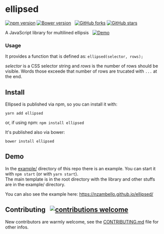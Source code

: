 # ellipsed
[![npm version](https://badge.fury.io/js/ellipsed.svg)](https://badge.fury.io/js/ellipsed)
[![Bower version](https://badge.fury.io/bo/ellipsed.svg)](https://badge.fury.io/bo/ellipsed)&nbsp;&nbsp;
[![GitHub forks](https://img.shields.io/github/forks/nzambello/ellipsed.svg?style=social&label=Fork)]()
[![GitHub stars](https://img.shields.io/github/stars/nzambello/ellipsed.svg?style=social&label=Star)]()  
  
A JavaScript library for multilined ellipsis &nbsp; [![Demo](https://img.shields.io/badge/Demo-here-yellowgreen.svg)](https://nzambello.github.io/ellipsed/)  
  
  
### Usage
It provides a function that is defined as:
`ellipsed(selector, rows);`

*selector* is a CSS selector string and *rows* is the number of rows should be visible.
Words those exceede that number of rows are trucated with `...` at the end.  

## Install
Ellipsed is published via npm, so you can install it with:
```
yarn add ellipsed
```
or, if using npm: ``` npm install ellipsed ```  
  
It's published also via bower:
```
bower install ellipsed
```
  
  
## Demo  
In the [example/](https://github.com/nzambello/ellipsed/tree/master/example) directory of this repo there is an example.
You can start it with `npm start` (or with `yarn start`).  
The main template is in the root directory with the library and other stuffs are in the example/ directory.

You can also see the example here: https://nzambello.github.io/ellipsed/

## Contributing &nbsp; [![contributions welcome](https://img.shields.io/badge/contributions-welcome-brightgreen.svg?style=flat)](https://github.com/nzambello/ellipsed/issues)
New contributors are warmly welcome, see the [CONTRIBUTING.md](https://github.com/nzambello/ellipsed/blob/master/CONTRIBUTING.md) file for other infos.
